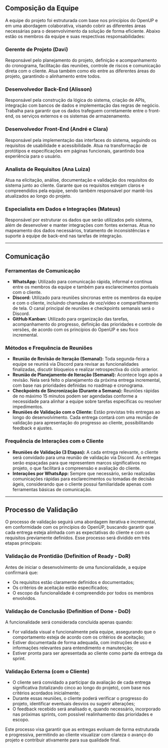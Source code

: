 ## Composição da Equipe

A equipe do projeto foi estruturada com base nos princípios do OpenUP e em uma abordagem colaborativa, visando cobrir as diferentes áreas necessárias para o desenvolvimento da solução de forma eficiente. Abaixo estão os membros da equipe e suas respectivas responsabilidades:

### Gerente de Projeto (Davi)
Responsável pelo planejamento do projeto, definição e acompanhamento do cronograma, facilitação das reuniões, controle de riscos e comunicação direta com o cliente. Atua também como elo entre as diferentes áreas do projeto, garantindo o alinhamento entre todos.

### Desenvolvedor Back-End (Alisson)
Responsável pela construção da lógica do sistema, criação de APIs, integração com bancos de dados e implementação das regras de negócio. Trabalha para garantir que os dados trafeguem corretamente entre o front-end, os serviços externos e os sistemas de armazenamento.

### Desenvolvedor Front-End (André e Clara)
Responsável pela implementação das interfaces do sistema, seguindo os requisitos de usabilidade e acessibilidade. Atua na transformação de protótipos e especificações em páginas funcionais, garantindo boa experiência para o usuário.

### Analista de Requisitos (Ana Luiza)
Atua na elicitação, análise, documentação e validação dos requisitos do sistema junto ao cliente. Garante que os requisitos estejam claros e compreendidos pela equipe, sendo também responsável por mantê-los atualizados ao longo do projeto.

### Especialista em Dados e Integrações (Mateus)
Responsável por estruturar os dados que serão utilizados pelo sistema, além de desenvolver e manter integrações com fontes externas. Atua no mapeamento dos dados necessários, tratamento de inconsistências e suporte à equipe de back-end nas tarefas de integração.

---

## Comunicação

### Ferramentas de Comunicação

- **WhatsApp:** Utilizado para comunicação rápida, informal e contínua entre os membros da equipe e também para esclarecimentos pontuais com o cliente.
- **Discord:** Utilizado para reuniões síncronas entre os membros da equipe e com o cliente, incluindo chamadas de voz/vídeo e compartilhamento de tela. O canal principal de reuniões e checkpoints semanais será o Discord.
- **GitHub Kanban:** Utilizado para organização das tarefas, acompanhamento do progresso, definição das prioridades e controle de versões, de acordo com os princípios do OpenUP e seu foco incremental.

### Métodos e Frequência de Reuniões

- **Reunião de Revisão de Iteração (Semanal):** Toda segunda-feira a equipe se reunirá via Discord para revisar as funcionalidades finalizadas, discutir bloqueios e realizar retrospectiva do ciclo anterior.
- **Reunião de Planejamento de Iteração (Semanal):** Acontece logo após a revisão. Nela será feito o planejamento da próxima entrega incremental, com base nas prioridades definidas no roadmap e cronograma.
- **Checkpoints de Sincronização (Durante a Semana):** Reuniões rápidas de no máximo 15 minutos podem ser agendadas conforme a necessidade para alinhar a equipe sobre tarefas específicas ou resolver impedimentos.
- **Reuniões de Validação com o Cliente:** Estão previstas três entregas ao longo do desenvolvimento. Cada entrega contará com uma reunião de validação para apresentação do progresso ao cliente, possibilitando feedback e ajustes.

### Frequência de Interações com o Cliente

- **Reuniões de Validação (3 Etapas):** A cada entrega relevante, o cliente será convidado para uma reunião de validação via Discord. As entregas serão espaçadas para que representem marcos significativos no projeto, o que facilitará a compreensão e avaliação do cliente.
- **Interações por WhatsApp:** Sempre que necessário, serão realizadas comunicações rápidas para esclarecimentos ou tomadas de decisão ágeis, considerando que o cliente possui familiaridade apenas com ferramentas básicas de comunicação.

---

## Processo de Validação

O processo de validação seguirá uma abordagem iterativa e incremental, em conformidade com os princípios do OpenUP, buscando garantir que cada entrega esteja alinhada com as expectativas do cliente e com os requisitos previamente definidos. Esse processo será dividido em três etapas principais:

### Validação de Prontidão (Definition of Ready - DoR)

Antes de iniciar o desenvolvimento de uma funcionalidade, a equipe confirmará que:

- Os requisitos estão claramente definidos e documentados;
- Os critérios de aceitação estão especificados;
- O escopo da funcionalidade é compreendido por todos os membros envolvidos.

### Validação de Conclusão (Definition of Done - DoD)

A funcionalidade será considerada concluída apenas quando:

- For validada visual e funcionalmente pela equipe, assegurando que o comportamento esteja de acordo com os critérios de aceitação;
- Estiver documentada de forma adequada, com instruções de uso e informações relevantes para entendimento e manutenção;
- Estiver pronta para ser apresentada ao cliente como parte da entrega da sprint.

### Validação Externa (com o Cliente)

- O cliente será convidado a participar da avaliação de cada entrega significativa (totalizando cinco ao longo do projeto), com base nos critérios acordados inicialmente;
- Durante essas reuniões, o cliente poderá verificar o progresso do projeto, identificar eventuais desvios ou sugerir alterações;
- O feedback recebido será analisado e, quando necessário, incorporado nas próximas sprints, com possível realinhamento das prioridades e escopo.

Este processo visa garantir que as entregas evoluam de forma estruturada e progressiva, permitindo ao cliente visualizar com clareza o avanço do projeto e contribuir ativamente para sua qualidade final.
